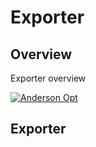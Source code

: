 # Exporter

## Overview

Exporter overview

[![Anderson Opt](assets/images/andersonopt.png)](assets/images/andersonopt.png)

  [1]: https://andersonoptimization.com

## Exporter
